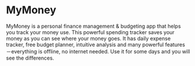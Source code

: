 # MyMoney

MyMoney is a personal finance management & budgeting app that helps you track your money use. This powerful spending tracker saves your money as you can see where your money goes. It has daily expense tracker, free budget planner, intuitive analysis and many powerful features－everything is offline, no internet needed. Use it for some days and you will see the differences.
